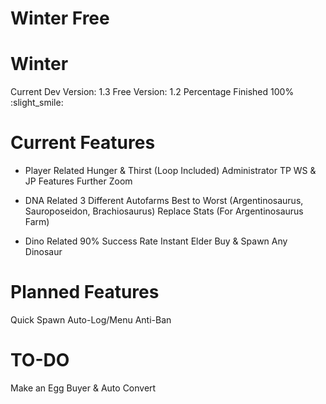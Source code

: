 # Winter Free
# Winter
Current Dev Version: 1.3
Free Version: 1.2
Percentage Finished 100% :slight_smile:

# Current Features
- Player Related
Hunger & Thirst (Loop Included)
Administrator TP
WS & JP Features
Further Zoom

- DNA Related
3 Different Autofarms Best to Worst (Argentinosaurus, Sauroposeidon, Brachiosaurus)
Replace Stats (For Argentinosaurus Farm)

- Dino Related
90% Success Rate Instant Elder
Buy & Spawn Any Dinosaur

# Planned Features
Quick Spawn
Auto-Log/Menu
Anti-Ban

# TO-DO
Make an Egg Buyer & Auto Convert
